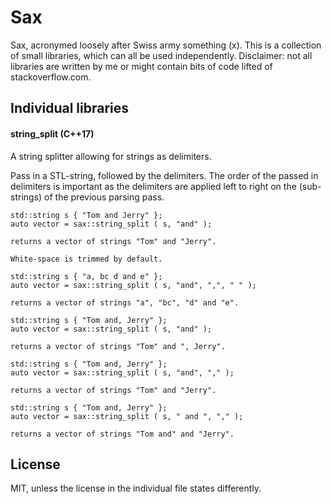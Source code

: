 
# Sax

Sax, acronymed loosely after Swiss army something (x). This is a collection of small libraries, which can all be used independently. Disclaimer: not all libraries are written by me or might contain bits of code lifted of stackoverflow.com.


## Individual libraries

#### string_split (C++17)

A string splitter allowing for strings as delimiters.

Pass in a STL-string, followed by the delimiters. The order of the passed in delimiters is important as the delimiters are applied left to right on the (sub-strings) of the previous parsing pass.


    std::string s { "Tom and Jerry" };
    auto vector = sax::string_split ( s, "and" );

    returns a vector of strings "Tom" and "Jerry".

    White-space is trimmed by default.

    std::string s { "a, bc d and e" };
    auto vector = sax::string_split ( s, "and", ",", " " );

    returns a vector of strings "a", "bc", "d" and "e".

    std::string s { "Tom and, Jerry" };
    auto vector = sax::string_split ( s, "and" );

    returns a vector of strings "Tom" and ", Jerry".

    std::string s { "Tom and, Jerry" };
    auto vector = sax::string_split ( s, "and", "," );

    returns a vector of strings "Tom" and "Jerry".
    
    std::string s { "Tom and, Jerry" };
    auto vector = sax::string_split ( s, " and ", "," );
    
    returns a vector of strings "Tom and" and "Jerry".


## License

MIT, unless the license in the individual file states differently.
